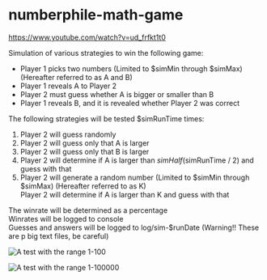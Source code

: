 # numberphile-math-game
https://www.youtube.com/watch?v=ud_frfkt1t0

Simulation of various strategies to win the following game:

* Player 1 picks two numbers (Limited to $simMin through $simMax) (Hereafter referred to as A and B)
* Player 1 reveals A to Player 2
* Player 2 must guess whether A is bigger or smaller than B
* Player 1 reveals B, and it is revealed whether Player 2 was correct

The following strategies will be tested $simRunTime times:

1. Player 2 will guess randomly
2. Player 2 will guess only that A is larger
3. Player 2 will guess only that B is larger
4. Player 2 will determine if A is larger than $simHalf ($simRunTime / 2) and guess with that
5. Player 2 will generate a random number (Limited to $simMin through $simMax) (Hereafter referred to as K)   
   Player 2 will determine if A is larger than K and guess with that

The winrate will be determined as a percentage   
Winrates will be logged to console   
Guesses and answers will be logged to log/sim-$runDate (Warning!! These are p big text files, be careful)

![A test with the range 1-100](https://raw.githubusercontent.com/Poccket/numberphile-math-game/master/range1-100.png)

![A test with the range 1-100000](https://raw.githubusercontent.com/Poccket/numberphile-math-game/master/range1-100000.png)
